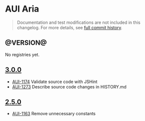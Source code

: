 # AUI Aria

> Documentation and test modifications are not included in this changelog. For more details, see [full commit history](https://github.com/liferay/alloy-ui/commits/master/src/aui-aria).

## @VERSION@

No registries yet.

## [3.0.0](https://github.com/liferay/alloy-ui/releases/tag/3.0.0)

* [AUI-1174](https://issues.liferay.com/browse/AUI-1174) Validate source code with JSHint
* [AUI-1273](https://issues.liferay.com/browse/AUI-1273) Describe source code changes in HISTORY.md

## [2.5.0](https://github.com/liferay/alloy-ui/releases/tag/2.5.0)

* [AUI-1163](https://issues.liferay.com/browse/AUI-1163) Remove unnecessary constants